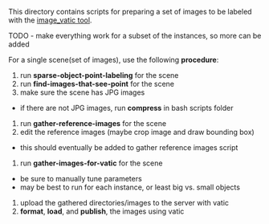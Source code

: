 This directory contains scripts for preparing a set of images to be labeled 
with the [image_vatic tool](https://github.com/pammirato/image_vatic).

TODO  - make everything work for a subset of the instances, so more can be added


For a single scene(set of images), use the following **procedure**:

1. run **sparse-object-point-labeling** for the scene
1. run **find-images-that-see-point** for the scene
1. make sure the scene has JPG images
  * if there are not JPG images, run **compress** in bash scripts folder
1. run **gather-reference-images** for the scene
1. edit the reference images (maybe crop image and draw bounding box)
  * this should eventually be added to gather reference images script
1. run **gather-images-for-vatic** for the scene
  * be sure to manually tune parameters
  * may be best to run for each instance, or least big vs. small objects
1. upload the gathered directories/images to the server with vatic
1. **format**, **load**, and **publish**, the images using vatic









